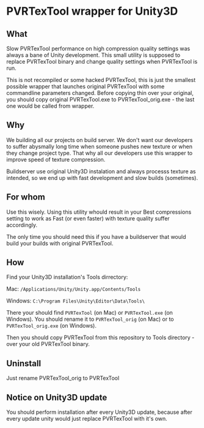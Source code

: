 # PVRTexTool wrapper for Unity3D

## What

Slow PVRTexTool performance on high compression quality settings was always a bane of Unity development. This small utility is supposed to replace PVRTexTool binary and change quality settings when PVRTexTool is run.

This is not recompiled or some hacked PVRTexTool, this is just the smallest possible wrapper that launches original PVRTexTool with some commandline parameters changed. Before copying thin over your original, you should copy original PVRTexTool.exe to PVRTexTool_orig.exe - the last one would be called from wrapper.

## Why

We building all our projects on build server. We don't want our developers to suffer abysmally long time when someone pushes new texture or when they change project type. That why all our developers use this wrapper to improve speed of texture compression.

Buildserver use original Unity3D instalation and always processs texture as intended, so we end up with fast development and slow builds (sometimes).


## For whom

Use this wisely. Using this utility whould result in your Best compressions setting to work as Fast (or even faster) with texture quality suffer accordingly. 

The only time you should need this if you have a buildserver that would build your builds with original PVRTexTool.

## How

Find your Unity3D installation's Tools dirrectory:

Mac: `/Applications/Unity/Unity.app/Contents/Tools`

Windows: `C:\Program Files\Unity\Editor\Data\Tools\`

There your should find `PVRTexTool` (on Mac) or `PVRTexTool.exe` (on Windows). You should rename it to `PVRTexTool_orig` (on Mac) or to `PVRTexTool_orig.exe` (on Windows).

Then you should copy PVRTexTool from this repository to Tools directory - over your old PVRTexTool binary.

## Uninstall

Just rename PVRTexTool_orig to PVRTexTool

## Notice on Unity3D update

You should perform installation after every Unity3D update, because after every update unity would just replace PVRTexTool with it's own.
